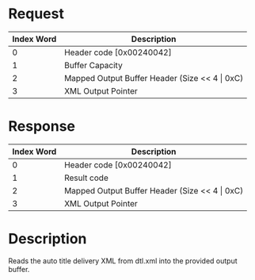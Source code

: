 # Request

| Index Word | Description                                      |
|------------|--------------------------------------------------|
| 0          | Header code \[0x00240042\]                       |
| 1          | Buffer Capacity                                  |
| 2          | Mapped Output Buffer Header (Size \<\< 4 \| 0xC) |
| 3          | XML Output Pointer                               |

# Response

| Index Word | Description                                      |
|------------|--------------------------------------------------|
| 0          | Header code \[0x00240042\]                       |
| 1          | Result code                                      |
| 2          | Mapped Output Buffer Header (Size \<\< 4 \| 0xC) |
| 3          | XML Output Pointer                               |

# Description

Reads the auto title delivery XML from dtl.xml into the provided output
buffer.